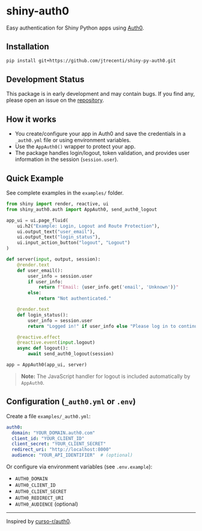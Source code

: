 # shiny-auth0

Easy authentication for Shiny Python apps using [Auth0](https://auth0.com/).

## Installation

```bash
pip install git+https://github.com/jtrecenti/shiny-py-auth0.git
```

## Development Status

This package is in early development and may contain bugs. If you find any, please open an issue on the [repository](https://github.com/jtrecenti/shiny-py-auth0).

## How it works

- You create/configure your app in Auth0 and save the credentials in a `_auth0.yml` file or using environment variables.
- Use the `AppAuth0()` wrapper to protect your app.
- The package handles login/logout, token validation, and provides user information in the session (`session.user`).

## Quick Example

See complete examples in the `examples/` folder.

```python
from shiny import render, reactive, ui
from shiny_auth0.auth import AppAuth0, send_auth0_logout

app_ui = ui.page_fluid(
    ui.h2("Example: Login, Logout and Route Protection"),
    ui.output_text("user_email"),
    ui.output_text("login_status"),
    ui.input_action_button("logout", "Logout")
)

def server(input, output, session):
    @render.text
    def user_email():
        user_info = session.user
        if user_info:
            return f"Email: {user_info.get('email', 'Unknown')}"
        else:
            return "Not authenticated."

    @render.text
    def login_status():
        user_info = session.user
        return "Logged in!" if user_info else "Please log in to continue."

    @reactive.effect
    @reactive.event(input.logout)
    async def logout():
        await send_auth0_logout(session)

app = AppAuth0(app_ui, server)
```

> **Note:** The JavaScript handler for logout is included automatically by `AppAuth0`.

## Configuration (`_auth0.yml` or `.env`)

Create a file `examples/_auth0.yml`:

```yaml
auth0:
  domain: "YOUR_DOMAIN.auth0.com"
  client_id: "YOUR_CLIENT_ID"
  client_secret: "YOUR_CLIENT_SECRET"
  redirect_uri: "http://localhost:8000"
  audience: "YOUR_API_IDENTIFIER"  # (optional)
```

Or configure via environment variables (see `.env.example`):

- `AUTH0_DOMAIN`
- `AUTH0_CLIENT_ID`
- `AUTH0_CLIENT_SECRET`
- `AUTH0_REDIRECT_URI`
- `AUTH0_AUDIENCE` (optional)

---
Inspired by [curso-r/auth0](https://github.com/curso-r/auth0).
